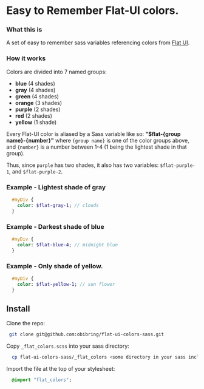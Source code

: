 # Easy to Remember Flat-UI colors.

### What this is
A set of easy to remember sass variables referencing colors from
[Flat UI](http://designmodo.github.io/Flat-UI/).

### How it works

Colors are divided into 7 named groups:
  * **blue**        (4 shades)
  * **gray**        (4 shades)
  * **green**       (4 shades)
  * **orange**      (3 shades)
  * **purple**      (2 shades)
  * **red**         (2 shades)
  * **yellow**      (1 shade)

Every Flat-UI color is aliased by a Sass variable like so:
**"$flat-{group name}-{number}"**
where ```{group name}``` is one of the color groups above, and ```{number}```
is a number between 1-4 (1 being the lightest shade in that group).

Thus, since ```purple``` has two shades, it also has two variables:
```$flat-purple-1```, and ```$flat-purple-2```.

### Example - Lightest shade of gray
```sass
  #myDiv {
    color: $flat-gray-1; // clouds
  }
```
### Example - Darkest shade of blue
```sass
  #myDiv {
    color: $flat-blue-4; // midnight blue
  }
```
### Example - Only shade of yellow.
```sass
  #myDiv {
    color: $flat-yellow-1; // sun flower
  }
```

## Install
Clone the repo:
```sh
 git clone git@github.com:obibring/flat-ui-colors-sass.git
```

Copy ```_flat_colors.scss``` into your sass directory:
```sh
  cp flat-ui-colors-sass/_flat_colors <some directory in your sass include path>
```

Import the file at the top of your stylesheet:
```sass
  @import "flat_colors";
```
